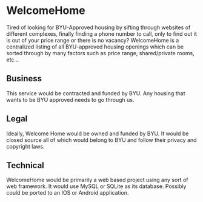 # WelcomeHome

Tired of looking for BYU-Approved housing by sifting through websites of different complexes, finally finding a phone number to call, only to find out it is out of your price range or there is no vacancy? WelcomeHome is a centralized listing of all BYU-approved housing openings which can be sorted through by many factors such as price range, shared/private rooms, etc...
 
## Business

This service would be contracted and funded by BYU. Any housing that wants to be BYU approved needs to go through us.
 
## Legal

Ideally, Welcome Home would be owned and funded by BYU. It would be closed source all of which would belong to BYU and follow their privacy and copyright laws.
 
## Technical

WelcomeHome would be primarily a web based project using any sort of web framework. It would use MySQL or SQLite as its database. Possibly could be ported to an IOS or Android application.

